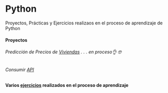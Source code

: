 # Python
 Proyectos, Prácticas y Ejercicios realizaos en el proceso de aprendizaje de Python 

#### Proyectos


###### Predicción de Precios de [Viviendas](https://github.com/EvelynOr/Python/tree/main/1.%20Proyectos/House%20Price%20Prediction)  . . . en proceso👌 🤓


###### Consumir [API](https://github.com/EvelynOr/Python/tree/main/1.%20Proyectos/Consumir_API)


#### Varios [ejercicios](https://github.com/EvelynOr/Python/tree/main/2.%20Pr%C3%A1cticas) realizados en el proceso de aprendizaje 



